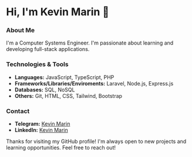 # Hi, I'm Kevin Marin 👋

### About Me
I'm a Computer Systems Engineer. I'm passionate about learning and developing full-stack applications.

### Technologies & Tools
- **Languages:** JavaScript, TypeScript, PHP
- **Frameworks/Libraries/Enviroments:** Laravel, Node.js, Express.js
- **Databases:** SQL, NoSQL
- **Others:** Git, HTML, CSS, Tailwind, Bootstrap

### Contact
- **Telegram:** [Kevin Marin]()
- **LinkedIn:** [Kevin Marin]()

Thanks for visiting my GitHub profile! I'm always open to new projects and learning opportunities. Feel free to reach out!
